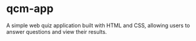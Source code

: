 # qcm-app
A simple web quiz application built with HTML and CSS, allowing users to answer questions and view their results.
